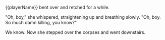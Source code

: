 {{playerName}} bent over and retched for a while.

"Oh, boy," she whispered, straightening up and breathing slowly. "Oh, boy. So much damn killing, you know?"

We know. Now she stepped over the corpses and went downstairs.
